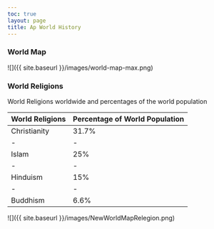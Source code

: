 ```yaml
---
toc: true
layout: page
title: Ap World History
---
```


### World Map

![]({{ site.baseurl }}/images/world-map-max.png)

### World Religions

World Religions worldwide and percentages of the world population

| World Religions | Percentage of World Population|
|-|-|
| Christianity | 31.7% |
|-|-|
| Islam | 25% |
|-|-|
| Hinduism | 15% |
|-|-|
| Buddhism | 6.6% |

![]({{ site.baseurl }}/images/NewWorldMapRelegion.png)
